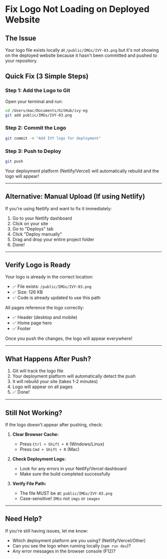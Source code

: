 # Fix Logo Not Loading on Deployed Website

## The Issue
Your logo file exists locally at `/public/IMGs/IVY-03.png` but it's not showing on the deployed website because it hasn't been committed and pushed to your repository.

## Quick Fix (3 Simple Steps)

### Step 1: Add the Logo to Git
Open your terminal and run:
```bash
cd /Users/mac/Documents/GitHub/ivy-eg
git add public/IMGs/IVY-03.png
```

### Step 2: Commit the Logo
```bash
git commit -m "Add IVY logo for deployment"
```

### Step 3: Push to Deploy
```bash
git push
```

Your deployment platform (Netlify/Vercel) will automatically rebuild and the logo will appear!

---

## Alternative: Manual Upload (If using Netlify)

If you're using Netlify and want to fix it immediately:

1. Go to your Netlify dashboard
2. Click on your site
3. Go to "Deploys" tab
4. Click "Deploy manually"
5. Drag and drop your entire project folder
6. Done!

---

## Verify Logo is Ready

Your logo is already in the correct location:
- ✅ File exists: `/public/IMGs/IVY-03.png`
- ✅ Size: 126 KB
- ✅ Code is already updated to use this path

All pages reference the logo correctly:
- ✅ Header (desktop and mobile)
- ✅ Home page hero
- ✅ Footer

Once you push the changes, the logo will appear everywhere!

---

## What Happens After Push?

1. Git will track the logo file
2. Your deployment platform will automatically detect the push
3. It will rebuild your site (takes 1-2 minutes)
4. Logo will appear on all pages
5. ✅ Done!

---

## Still Not Working?

If the logo doesn't appear after pushing, check:

1. **Clear Browser Cache:**
   - Press `Ctrl + Shift + R` (Windows/Linux)
   - Press `Cmd + Shift + R` (Mac)

2. **Check Deployment Logs:**
   - Look for any errors in your Netlify/Vercel dashboard
   - Make sure the build completed successfully

3. **Verify File Path:**
   - The file MUST be at: `public/IMGs/IVY-03.png`
   - Case-sensitive! `IMGs` not `imgs` or `images`

---

## Need Help?

If you're still having issues, let me know:
- Which deployment platform are you using? (Netlify/Vercel/Other)
- Can you see the logo when running locally (`npm run dev`)?
- Any error messages in the browser console (F12)?

